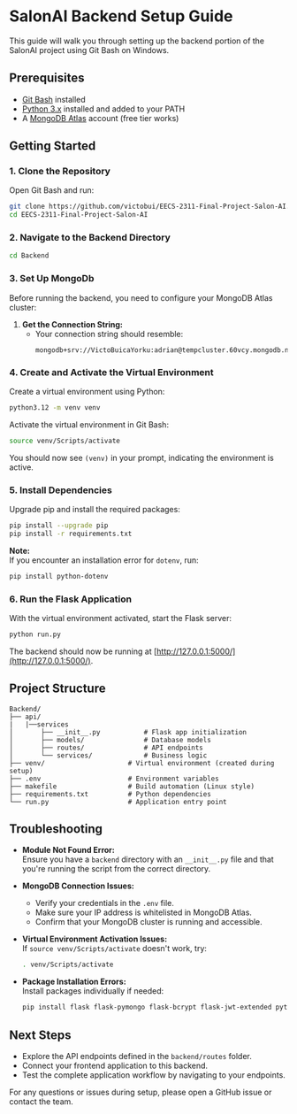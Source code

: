 # SalonAI Backend Setup Guide

This guide will walk you through setting up the backend portion of the SalonAI project using Git Bash on Windows.

## Prerequisites

- [Git Bash](https://gitforwindows.org/) installed  
- [Python 3.x](https://www.python.org/downloads/) installed and added to your PATH  
- A [MongoDB Atlas](https://www.mongodb.com/cloud/atlas) account (free tier works)

## Getting Started

### 1. Clone the Repository

Open Git Bash and run:

```bash
git clone https://github.com/victobui/EECS-2311-Final-Project-Salon-AI.git
cd EECS-2311-Final-Project-Salon-AI
```

### 2. Navigate to the Backend Directory

```bash
cd Backend
```

### 3. Set Up MongoDb

Before running the backend, you need to configure your MongoDB Atlas cluster:

1. **Get the Connection String:**  
   - Your connection string should resemble:  
     ```
     mongodb+srv://VictoBuicaYorku:adrian@tempcluster.60vcy.mongodb.net/
     ```


### 4. Create and Activate the Virtual Environment

Create a virtual environment using Python:

```bash
python3.12 -m venv venv
```

Activate the virtual environment in Git Bash:

```bash
source venv/Scripts/activate
```

You should now see `(venv)` in your prompt, indicating the environment is active.

### 5. Install Dependencies

Upgrade pip and install the required packages:

```bash
pip install --upgrade pip
pip install -r requirements.txt
```

**Note:**  
If you encounter an installation error for `dotenv`, run:  
```bash
pip install python-dotenv
```

### 6. Run the Flask Application

With the virtual environment activated, start the Flask server:

```bash
python run.py
```

The backend should now be running at [http://127.0.0.1:5000/](http://127.0.0.1:5000/).

## Project Structure

```
Backend/
├── api/
|   |──services
│       ├── __init__.py           # Flask app initialization
│       ├── models/               # Database models
│       ├── routes/               # API endpoints
│       └── services/             # Business logic
├── venv/                     # Virtual environment (created during setup)
├── .env                      # Environment variables
├── makefile                  # Build automation (Linux style)
├── requirements.txt          # Python dependencies
└── run.py                    # Application entry point
```

## Troubleshooting

- **Module Not Found Error:**  
  Ensure you have a `backend` directory with an `__init__.py` file and that you're running the script from the correct directory.

- **MongoDB Connection Issues:**  
  - Verify your credentials in the `.env` file.  
  - Make sure your IP address is whitelisted in MongoDB Atlas.  
  - Confirm that your MongoDB cluster is running and accessible.

- **Virtual Environment Activation Issues:**  
  If `source venv/Scripts/activate` doesn't work, try:
  ```bash
  . venv/Scripts/activate
  ```
  
- **Package Installation Errors:**  
  Install packages individually if needed:
  ```bash
  pip install flask flask-pymongo flask-bcrypt flask-jwt-extended python-dotenv certifi pymongo
  ```

## Next Steps

- Explore the API endpoints defined in the `backend/routes` folder.  
- Connect your frontend application to this backend.  
- Test the complete application workflow by navigating to your endpoints.

For any questions or issues during setup, please open a GitHub issue or contact the team.